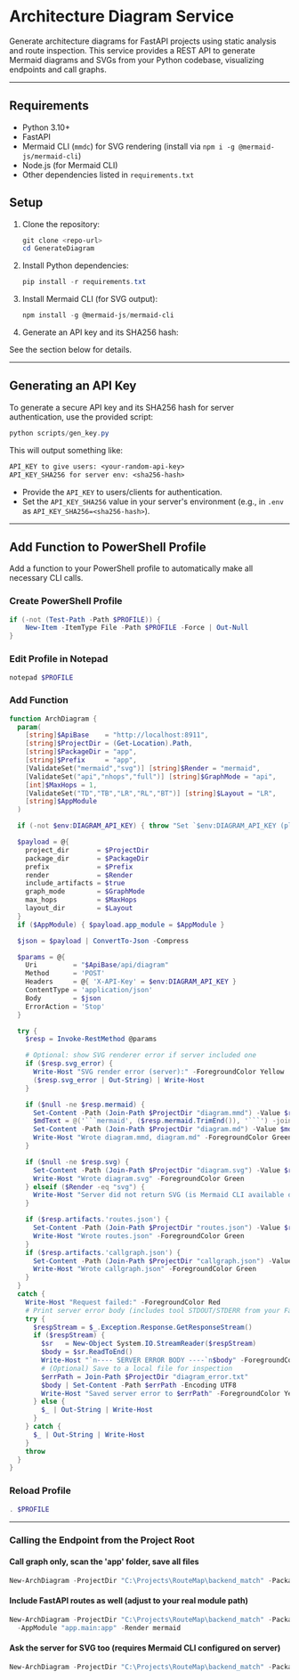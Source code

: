 
# Architecture Diagram Service

Generate architecture diagrams for FastAPI projects using static analysis and route inspection. This service provides a REST API to generate Mermaid diagrams and SVGs from your Python codebase, visualizing endpoints and call graphs.

---

## Requirements

- Python 3.10+
- FastAPI
- Mermaid CLI (`mmdc`) for SVG rendering (install via `npm i -g @mermaid-js/mermaid-cli`)
- Node.js (for Mermaid CLI)
- Other dependencies listed in `requirements.txt`

## Setup

1. Clone the repository:

   ```powershell
   git clone <repo-url>
   cd GenerateDiagram
   ```

2. Install Python dependencies:

   ```powershell
   pip install -r requirements.txt
   ```

3. Install Mermaid CLI (for SVG output):

   ```powershell
   npm install -g @mermaid-js/mermaid-cli
   ```

4. Generate an API key and its SHA256 hash:

  See the section below for details.

---

## Generating an API Key

To generate a secure API key and its SHA256 hash for server authentication, use the provided script:

```powershell
python scripts/gen_key.py
```

This will output something like:

```txt
API_KEY to give users: <your-random-api-key>
API_KEY_SHA256 for server env: <sha256-hash>
```

- Provide the `API_KEY` to users/clients for authentication.
- Set the `API_KEY_SHA256` value in your server's environment (e.g., in `.env` as `API_KEY_SHA256=<sha256-hash>`).

---

## Add Function to PowerShell Profile

Add a function to your PowerShell profile to automatically make all necessary CLI calls.

### Create PowerShell Profile

```powershell
if (-not (Test-Path -Path $PROFILE)) {
    New-Item -ItemType File -Path $PROFILE -Force | Out-Null
}
```

### Edit Profile in Notepad

```powershell
notepad $PROFILE
```

### Add Function

```powershell
function ArchDiagram {
  param(
    [string]$ApiBase    = "http://localhost:8911",
    [string]$ProjectDir = (Get-Location).Path,
    [string]$PackageDir = "app",
    [string]$Prefix     = "app",
    [ValidateSet("mermaid","svg")] [string]$Render = "mermaid",
    [ValidateSet("api","nhops","full")] [string]$GraphMode = "api",
    [int]$MaxHops = 1,
    [ValidateSet("TD","TB","LR","RL","BT")] [string]$Layout = "LR",
    [string]$AppModule
  )

  if (-not $env:DIAGRAM_API_KEY) { throw "Set `$env:DIAGRAM_API_KEY (plaintext key) first." }

  $payload = @{
    project_dir       = $ProjectDir
    package_dir       = $PackageDir
    prefix            = $Prefix
    render            = $Render
    include_artifacts = $true
    graph_mode        = $GraphMode
    max_hops          = $MaxHops
    layout_dir        = $Layout
  }
  if ($AppModule) { $payload.app_module = $AppModule }

  $json = $payload | ConvertTo-Json -Compress

  $params = @{
    Uri         = "$ApiBase/api/diagram"
    Method      = 'POST'
    Headers     = @{ 'X-API-Key' = $env:DIAGRAM_API_KEY }
    ContentType = 'application/json'
    Body        = $json
    ErrorAction = 'Stop'
  }

  try {
    $resp = Invoke-RestMethod @params

    # Optional: show SVG renderer error if server included one
    if ($resp.svg_error) {
      Write-Host "SVG render error (server):" -ForegroundColor Yellow
      ($resp.svg_error | Out-String) | Write-Host
    }

    if ($null -ne $resp.mermaid) {
      Set-Content -Path (Join-Path $ProjectDir "diagram.mmd") -Value $resp.mermaid -Encoding UTF8
      $mdText = @('```mermaid', ($resp.mermaid.TrimEnd()), '```') -join "`r`n"
      Set-Content -Path (Join-Path $ProjectDir "diagram.md") -Value $mdText -Encoding UTF8
      Write-Host "Wrote diagram.mmd, diagram.md" -ForegroundColor Green
    }

    if ($null -ne $resp.svg) {
      Set-Content -Path (Join-Path $ProjectDir "diagram.svg") -Value $resp.svg -Encoding UTF8
      Write-Host "Wrote diagram.svg" -ForegroundColor Green
    } elseif ($Render -eq "svg") {
      Write-Host "Server did not return SVG (is Mermaid CLI available on server?). Saved .mmd/.md." -ForegroundColor Yellow
    }

    if ($resp.artifacts.'routes.json') {
      Set-Content -Path (Join-Path $ProjectDir "routes.json") -Value $resp.artifacts.'routes.json' -Encoding UTF8
      Write-Host "Wrote routes.json" -ForegroundColor Green
    }
    if ($resp.artifacts.'callgraph.json') {
      Set-Content -Path (Join-Path $ProjectDir "callgraph.json") -Value $resp.artifacts.'callgraph.json' -Encoding UTF8
      Write-Host "Wrote callgraph.json" -ForegroundColor Green
    }
  }
  catch {
    Write-Host "Request failed:" -ForegroundColor Red
    # Print server error body (includes tool STDOUT/STDERR from your FastAPI _run())
    try {
      $respStream = $_.Exception.Response.GetResponseStream()
      if ($respStream) {
        $sr   = New-Object System.IO.StreamReader($respStream)
        $body = $sr.ReadToEnd()
        Write-Host "`n---- SERVER ERROR BODY ----`n$body" -ForegroundColor Yellow
        # (Optional) Save to a local file for inspection
        $errPath = Join-Path $ProjectDir "diagram_error.txt"
        $body | Set-Content -Path $errPath -Encoding UTF8
        Write-Host "Saved server error to $errPath" -ForegroundColor Yellow
      } else {
        $_ | Out-String | Write-Host
      }
    } catch {
      $_ | Out-String | Write-Host
    }
    throw
  }
}
```

### Reload Profile

```powershell
. $PROFILE
```

---

### Calling the Endpoint from the Project Root

#### Call graph only, scan the 'app' folder, save all files

```powershell
New-ArchDiagram -ProjectDir "C:\Projects\RouteMap\backend_match" -PackageDir app -Prefix app -Render mermaid
```

#### Include FastAPI routes as well (adjust to your real module path)

```powershell
New-ArchDiagram -ProjectDir "C:\Projects\RouteMap\backend_match" -PackageDir app -Prefix app `
  -AppModule "app.main:app" -Render mermaid
```

#### Ask the server for SVG too (requires Mermaid CLI configured on server)

```powershell
New-ArchDiagram -ProjectDir "C:\Projects\RouteMap\backend_match" -PackageDir app -Prefix app -Render svg
```
